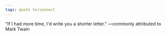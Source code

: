 ```yaml
---
tags: quote to/connect 
---
```


"If I had more time, I'd write you a shorter letter." —commonly attributed to Mark Twain